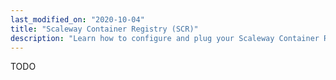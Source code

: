 ```yaml
---
last_modified_on: "2020-10-04"
title: "Scaleway Container Registry (SCR)"
description: "Learn how to configure and plug your Scaleway Container Registry (SCR) account"
---
```


TODO



